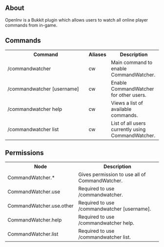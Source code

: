 ## About
OpenInv is a Bukkit plugin which allows users to watch all online player commands from in-game.

## Commands
<table width=170%>
  <tr>
    <th width=250px>Command</th>
    <th>Aliases</th>
    <th>Description</th>
  </tr>
  <tr>
    <td>/commandwatcher</td>
    <td>cw</td>
    <td>Main command to enable CommandWatcher.</td>
  </tr>
  <tr>
    <td>/commandwatcher [username]</td>
    <td>cw</td>
    <td>Enable CommandWatcher for other users.</td>
  </tr>
  <tr>
    <td>/commandwatcher help</td>
    <td>cw</td>
    <td>Views a list of available commands.</td>
  </tr>
  <tr>
    <td>/commandwatcher list</td>
    <td>cw</td>
    <td>List of all users currently using CommandWatcher.</td>
  </tr>
</table>

## Permissions
<table>
  <tr>
    <th>Node</th>
    <th>Description</th>
  </tr>
  <tr>
    <td>CommandWatcher.*</td>
    <td>Gives permission to use all of CommandWatcher.</td>
  </tr>
  <tr>
    <td>CommandWatcher.use</td>
    <td>Required to use /commandwatcher.</td>
  </tr>
  <tr>
    <td>CommandWatcher.use.other</td>
    <td>Required to use /commandwatcher [username].</td>
  </tr>
  <tr>
    <td>CommandWatcher.help</td>
    <td>Required to use /commandwatcher help.</td>
  </tr>
  <tr>
    <td>CommandWatcher.list</td>
    <td>Required to use /commandwatcher list.</td>
  </tr>
</table>
